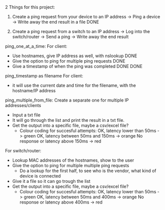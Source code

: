 2 Things for this project:

1. Create a ping request from your device to an IP address
-> Ping a device
-> Write away the end result in a file 
DONE


2. Create a ping request from a switch to an IP address
-> Log into the switch/router
-> Send a ping
-> Write away the end result



ping_one_at_a_time:
For client:
- Use hostnames, give IP address as well, with nslookup DONE
- Give the option to ping for multiple ping requests DONE
- Give a timestamp of when the ping was completed DONE
DONE

ping_timestamp as filename
For client:
- it will use the current date and time for the filename, with the hostname/IP address


ping_multiple_from_file:
Create a separate one for multiple IP addresses/clients
- Input a txt file
- It will go through the list and print the result in a txt file.
- Get the output into a specific file, maybe a csv/excel file?
    - Colour coding for succesful attempts:
        OK, latency lower than 50ms -> green
        OK, latency between 50ms and 150ms -> orange
        No response or latency above 150ms -> red

For switch/router:
- Lookup MAC addresses of the hostnames, show to the user
- Give the option to ping for multiple multiple ping requests
    - Do a lookup for the first half, to see who is the vendor, what kind of device is connected
- Give it a file so it can go trough the list
- Get the output into a specific file, maybe a csv/excel file?
    - Colour coding for succesful attempts:
        OK, latency lower than 50ms -> green
        OK, latency between 50ms and 400ms -> orange
        No response or latency above 400ms -> red